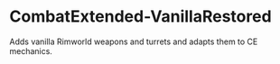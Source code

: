 # CombatExtended-VanillaRestored
 Adds vanilla Rimworld weapons and turrets and adapts them to CE mechanics.
